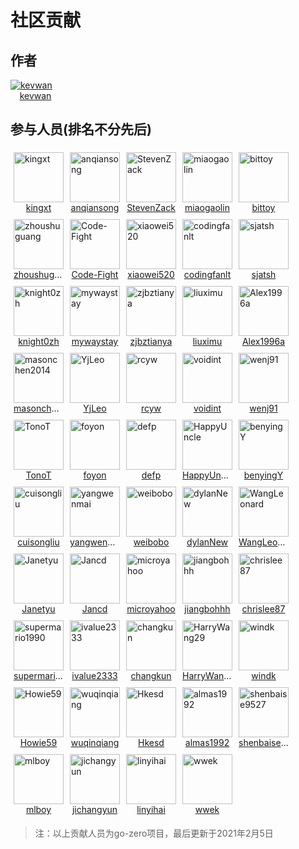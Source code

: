# 社区贡献

## 作者

<div style="width: 80px;height: auto;">
<a href="https://github.com/kevwan">
<img src="https://avatars.githubusercontent.com/u/1918356?s=460&u=3c40d5f0fc2d3db824b477ab3785db812ce331e1&v=4" alt="kevwan">
<br>
<center><div style="max-width:80px; overflow: hidden;text-overflow: ellipsis;white-space: nowrap">kevwan</div></center>
</a>
</div>

## 参与人员(排名不分先后)

<div style="display: flex;flex-wrap: wrap">
<div style="width: auto;height: auto;margin: 5px">
<a href="https://github.com/kingxt">
<img src="https://avatars.githubusercontent.com/u/2328454?s=460&u=4ed2450fa2706768ff3e7d76c23df01ebd9206e8&v=4" width="80px" height="80px" alt="kingxt"/>
<center><div style="max-width:80px; overflow: hidden;text-overflow: ellipsis;white-space: nowrap">kingxt</div></center>
</a>
</div>

<div style="width: auto;height: auto; margin: 5px">
<a href="https://github.com/anqiansong">
<img alt="anqiansong" src="https://avatars.githubusercontent.com/u/10302073?s=460&v=4" width="80px" height="80px" />
<center><div style="max-width:80px; overflow: hidden;text-overflow: ellipsis;white-space: nowrap">anqiansong</div></center>
</a>
</div>

<div style="width: auto;height: auto; margin: 5px">
<a href="https://github.com/StevenZack">
<img alt="StevenZack" src="https://avatars.githubusercontent.com/u/18564615?s=460&u=54551ba7655e8113f26816001d329443981168ba&v=4" width="80px" height="80px" />
<center><div style="max-width:80px; overflow: hidden;text-overflow: ellipsis;white-space: nowrap">StevenZack</div></center>
</a>
</div>

<div style="width: auto;height: auto; margin: 5px">
<a href="https://github.com/miaogaolin">
<img alt="miaogaolin" src="https://avatars.githubusercontent.com/u/57740293?s=460&u=13f10a8cd71ac8e8a2a2759446e127e5a28af771&v=4" width="80px" height="80px" />
<center><div style="max-width:80px; overflow: hidden;text-overflow: ellipsis;white-space: nowrap">miaogaolin</div></center>
</a>
</div>

<div style="width: auto;height: auto; margin: 5px">
<a href="https://github.com/bittoy">
<img alt="bittoy" src="https://avatars.githubusercontent.com/u/10112027?s=460&u=a4746d4f35004c94b777e93a4e2d9cce2d936443&v=4" width="80px" height="80px" />
<center><div style="max-width:80px; overflow: hidden;text-overflow: ellipsis;white-space: nowrap">bittoy</div></center>
</a>
</div>


<div style="width: auto;height: auto; margin: 5px">
<a href="https://github.com/zhoushuguang">
<img alt="zhoushuguang" src="https://avatars.githubusercontent.com/u/16539942?s=460&u=2d87cbe4f3bddc808f655b88b2648ce76cd0e6da&v=4" width="80px" height="80px" />
<center><div style="max-width:80px; overflow: hidden;text-overflow: ellipsis;white-space: nowrap">zhoushuguang</div></center>
</a>
</div>

<div style="width: auto;height: auto; margin: 5px">
<a href="https://github.com/Code-Fight">
<img alt="Code-Fight" src="https://avatars.githubusercontent.com/u/8985847?s=460&u=e1d6b33646f30873e34fbcf2ae81c372cee5c1d4&v=4" width="80px" height="80px" />
<center><div style="max-width:80px; overflow: hidden;text-overflow: ellipsis;white-space: nowrap">Code-Fight</div></center>
</a>
</div>

<div style="width: auto;height: auto; margin: 5px">
<a href="https://github.com/xiaowei520">
<img alt="xiaowei520" src="https://avatars.githubusercontent.com/u/13412912?s=460&u=c9bbb1d075c3eb6319134bca439a2afe9329d165&v=4" width="80px" height="80px" />
<center><div style="max-width:80px; overflow: hidden;text-overflow: ellipsis;white-space: nowrap">xiaowei520</div></center>
</a>
</div>

<div style="width: auto;height: auto; margin: 5px">
<a href="https://github.com/codingfanlt">
<img alt="codingfanlt" src="https://avatars.githubusercontent.com/u/35493957?s=460&u=593a11708a74747036f8d9d9b0b08da09ec5ad62&v=4" width="80px" height="80px" />
<center><div style="max-width:80px; overflow: hidden;text-overflow: ellipsis;white-space: nowrap">codingfanlt</div></center>
</a>
</div>

<div style="width: auto;height: auto; margin: 5px">
<a href="https://github.com/sjatsh">
<img alt="sjatsh" src="https://avatars.githubusercontent.com/u/16359798?s=460&u=44ab1d174967f66a72111528d43a909353f2ee87&v=4" width="80px" height="80px" />
<center><div style="max-width:80px; overflow: hidden;text-overflow: ellipsis;white-space: nowrap">sjatsh</div></center>
</a>
</div>

<div style="width: auto;height: auto; margin: 5px">
<a href="https://github.com/knight0zh">
<img alt="knight0zh" src="https://avatars.githubusercontent.com/u/21029196?s=460&u=e28797d8f335051f75eede8f927ec127fe853744&v=4" width="80px" height="80px" />
<center><div style="max-width:80px; overflow: hidden;text-overflow: ellipsis;white-space: nowrap">knight0zh</div></center>
</a>
</div>

<div style="width: auto;height: auto; margin: 5px">
<a href="https://github.com/mywaystay">
<img alt="mywaystay" src="https://avatars.githubusercontent.com/u/5088165?s=460&u=9c93bd7663a660f281c92712394270c87b9e553e&v=4" width="80px" height="80px" />
<center><div style="max-width:80px; overflow: hidden;text-overflow: ellipsis;white-space: nowrap">mywaystay</div></center>
</a>
</div>

<div style="width: auto;height: auto; margin: 5px">
<a href="https://github.com/zjbztianya">
<img alt="zjbztianya" src="https://avatars.githubusercontent.com/u/3336868?s=460&u=7bf64faeb509f2d6f7b3ef7ff4cab0eb05fddc09&v=4" width="80px" height="80px" />
<center><div style="max-width:80px; overflow: hidden;text-overflow: ellipsis;white-space: nowrap">zjbztianya</div></center>
</a>
</div>

<div style="width: auto;height: auto; margin: 5px">
<a href="https://github.com/liuximu">
<img alt="liuximu" src="https://avatars.githubusercontent.com/u/9527871?s=460&u=36d0aab2076ca44db3096871734a9085f0392dda&v=4" width="80px" height="80px" />
<center><div style="max-width:80px; overflow: hidden;text-overflow: ellipsis;white-space: nowrap">liuximu</div></center>
</a>
</div>

<div style="width: auto;height: auto; margin: 5px">
<a href="https://github.com/Alex1996a">
<img alt="Alex1996a" src="https://avatars.githubusercontent.com/u/19239600?s=460&u=166e9a6e66de6e00d10744f99ee5f28797ca1dfe&v=4" width="80px" height="80px" />
<center><div style="max-width:80px; overflow: hidden;text-overflow: ellipsis;white-space: nowrap">Alex1996a</div></center>
</a>
</div>

<div style="width: auto;height: auto; margin: 5px">
<a href="https://github.com/masonchen2014">
<img alt="masonchen2014" src="https://avatars.githubusercontent.com/u/32946302?s=460&u=788946e13f4138ef5332cfb6506dfcf069de81ee&v=4" width="80px" height="80px" />
<center><div style="max-width:80px; overflow: hidden;text-overflow: ellipsis;white-space: nowrap">masonchen2014</div></center>
</a>
</div>

<div style="width: auto;height: auto; margin: 5px">
<a href="https://github.com/YjLeo">
<img alt="YjLeo" src="https://avatars.githubusercontent.com/u/23043492?s=460&u=0e5d60a48c37ccff2716eb32ce529a358b3b9128&v=4" width="80px" height="80px" />
<center><div style="max-width:80px; overflow: hidden;text-overflow: ellipsis;white-space: nowrap">YjLeo</div></center>
</a>
</div>

<div style="width: auto;height: auto; margin: 5px">
<a href="https://github.com/rcyw">
<img alt="rcyw" src="https://avatars.githubusercontent.com/u/58239832?s=460&u=398814decf2405ed5636da628b58e71de451aec3&v=4" width="80px" height="80px" />
<center><div style="max-width:80px; overflow: hidden;text-overflow: ellipsis;white-space: nowrap">rcyw</div></center>
</a>
</div>


<div style="width: auto;height: auto; margin: 5px">
<a href="https://github.com/voidint">
<img alt="voidint" src="https://avatars.githubusercontent.com/u/6327183?s=460&u=4ca51258cbfff80e2337ff3f100ca11d231b98c5&v=4" width="80px" height="80px" />
<center><div style="max-width:80px; overflow: hidden;text-overflow: ellipsis;white-space: nowrap">voidint</div></center>
</a>
</div>

<div style="width: auto;height: auto; margin: 5px">
<a href="https://github.com/wenj91">
<img alt="wenj91" src="https://avatars.githubusercontent.com/u/12549338?s=460&u=e2be1ce8b36cd625be884db09fcc60abb66b8635&v=4" width="80px" height="80px" />
<center><div style="max-width:80px; overflow: hidden;text-overflow: ellipsis;white-space: nowrap">wenj91</div></center>
</a>
</div>

<div style="width: auto;height: auto; margin: 5px">
<a href="https://github.com/TonoT">
<img alt="TonoT" src="https://avatars.githubusercontent.com/u/34224965?s=460&u=3f74b3068fd8ffb8a2ae0d2cba17e73fe05d6c53&v=4" width="80px" height="80px" />
<center><div style="max-width:80px; overflow: hidden;text-overflow: ellipsis;white-space: nowrap">TonoT</div></center>
</a>
</div>

<div style="width: auto;height: auto; margin: 5px">
<a href="https://github.com/foyon">
<img alt="foyon" src="https://avatars.githubusercontent.com/u/2757666?s=460&u=830abf8c76bd16721907ec160be1133cdfdd1114&v=4" width="80px" height="80px" />
<center><div style="max-width:80px; overflow: hidden;text-overflow: ellipsis;white-space: nowrap">foyon</div></center>
</a>
</div>

<div style="width: auto;height: auto; margin: 5px">
<a href="https://github.com/defp">
<img alt="defp" src="https://avatars.githubusercontent.com/u/612381?s=460&u=8fd36e3beb4c77f3552d37853b60f14786676ea4&v=4" width="80px" height="80px" />
<center><div style="max-width:80px; overflow: hidden;text-overflow: ellipsis;white-space: nowrap">defp</div></center>
</a>
</div>

<div style="width: auto;height: auto; margin: 5px">
<a href="https://github.com/HappyUncle">
<img alt="HappyUncle" src="https://avatars.githubusercontent.com/u/20750625?s=460&u=37b41e963f13ab91ec254fbda6c428819d4d138a&v=4" width="80px" height="80px" />
<center><div style="max-width:80px; overflow: hidden;text-overflow: ellipsis;white-space: nowrap">HappyUncle</div></center>
</a>
</div>

<div style="width: auto;height: auto; margin: 5px">
<a href="https://github.com/benyingY">
<img alt="benyingY" src="https://avatars.githubusercontent.com/u/31179034?s=460&v=4" width="80px" height="80px" />
<center><div style="max-width:80px; overflow: hidden;text-overflow: ellipsis;white-space: nowrap">benyingY</div></center>
</a>
</div>

<div style="width: auto;height: auto; margin: 5px">
<a href="https://github.com/cuisongliu">
<img alt="cuisongliu" src="https://avatars.githubusercontent.com/u/4150905?s=460&u=18bb02248334616e8825c571dd39b88e9f3ac83d&v=4" width="80px" height="80px" />
<center><div style="max-width:80px; overflow: hidden;text-overflow: ellipsis;white-space: nowrap">cuisongliu</div></center>
</a>
</div>

<div style="width: auto;height: auto; margin: 5px">
<a href="https://github.com/yangwenmai">
<img alt="yangwenmai" src="https://avatars.githubusercontent.com/u/1710912?s=460&u=e83b54945e0289e43a17e9b7422dd71fbd7b71fa&v=4" width="80px" height="80px" />
<center><div style="max-width:80px; overflow: hidden;text-overflow: ellipsis;white-space: nowrap">yangwenmai</div></center>
</a>
</div>

<div style="width: auto;height: auto; margin: 5px">
<a href="https://github.com/weibobo">
<img alt="weibobo" src="https://avatars.githubusercontent.com/u/395599?s=460&v=4" width="80px" height="80px" />
<center><div style="max-width:80px; overflow: hidden;text-overflow: ellipsis;white-space: nowrap">weibobo</div></center>
</a>
</div>

<div style="width: auto;height: auto; margin: 5px">
<a href="https://github.com/dylanNew">
<img alt="dylanNew" src="https://avatars.githubusercontent.com/u/8383924?s=460&v=4" width="80px" height="80px" />
<center><div style="max-width:80px; overflow: hidden;text-overflow: ellipsis;white-space: nowrap">dylanNew</div></center>
</a>
</div>

<div style="width: auto;height: auto; margin: 5px">
<a href="https://github.com/WangLeonard">
<img alt="WangLeonard" src="https://avatars.githubusercontent.com/u/43537346?s=460&u=4785046bac0e389fc138c7d5aca1b968b76960ef&v=4" width="80px" height="80px" />
<center><div style="max-width:80px; overflow: hidden;text-overflow: ellipsis;white-space: nowrap">WangLeonard</div></center>
</a>
</div>

<div style="width: auto;height: auto; margin: 5px">
<a href="https://github.com/Janetyu">
<img alt="Janetyu" src="https://avatars.githubusercontent.com/u/21353642?s=460&u=395b039310841cad8bb07b57c0cd052694a56581&v=4" width="80px" height="80px" />
<center><div style="max-width:80px; overflow: hidden;text-overflow: ellipsis;white-space: nowrap">Janetyu</div></center>
</a>
</div>

<div style="width: auto;height: auto; margin: 5px">
<a href="https://github.com/Jancd">
<img alt="Jancd" src="https://avatars.githubusercontent.com/u/25146808?s=460&u=5d9834682d781b8f15319c03c471b8a256b1a006&v=4" width="80px" height="80px" />
<center><div style="max-width:80px; overflow: hidden;text-overflow: ellipsis;white-space: nowrap">Jancd</div></center>
</a>
</div>

<div style="width: auto;height: auto; margin: 5px">
<a href="https://github.com/microyahoo">
<img alt="microyahoo" src="https://avatars.githubusercontent.com/u/10202906?s=460&u=18d30d6bf64b0f0d7414a1434a8af7ea2a2cb09d&v=4" width="80px" height="80px" />
<center><div style="max-width:80px; overflow: hidden;text-overflow: ellipsis;white-space: nowrap">microyahoo</div></center>
</a>
</div>

<div style="width: auto;height: auto; margin: 5px">
<a href="https://github.com/jiangbohhh">
<img alt="jiangbohhh" src="https://avatars.githubusercontent.com/u/37335603?s=460&u=f669909a53c7ec2ebc32c85f01d34d6d8bbae12b&v=4" width="80px" height="80px" />
<center><div style="max-width:80px; overflow: hidden;text-overflow: ellipsis;white-space: nowrap">jiangbohhh</div></center>
</a>
</div>

<div style="width: auto;height: auto; margin: 5px">
<a href="https://github.com/chrislee87">
<img alt="chrislee87" src="https://avatars.githubusercontent.com/u/5791604?s=460&u=27da626047738aa6c4d57c9729a566af51738c66&v=4" width="80px" height="80px" />
<center><div style="max-width:80px; overflow: hidden;text-overflow: ellipsis;white-space: nowrap">chrislee87</div></center>
</a>
</div>

<div style="width: auto;height: auto; margin: 5px">
<a href="https://github.com/supermario1990">
<img alt="supermario1990" src="https://avatars.githubusercontent.com/u/8428531?s=460&u=e5866ec2eb5a3726403b0043840d00df68ff99cc&v=4" width="80px" height="80px" />
<center><div style="max-width:80px; overflow: hidden;text-overflow: ellipsis;white-space: nowrap">supermario1990</div></center>
</a>
</div>

<div style="width: auto;height: auto; margin: 5px">
<a href="https://github.com/ivalue2333">
<img alt="ivalue2333" src="https://avatars.githubusercontent.com/u/26343785?s=460&u=178958dae2f575fec27d074a51eaea52fe21302a&v=4" width="80px" height="80px" />
<center><div style="max-width:80px; overflow: hidden;text-overflow: ellipsis;white-space: nowrap">ivalue2333</div></center>
</a>
</div>

<div style="width: auto;height: auto; margin: 5px">
<a href="https://github.com/changkun">
<img alt="changkun" src="https://avatars.githubusercontent.com/u/5498964?s=460&u=87ee45485df99fe40f92e4d6f83c0060c2ea502d&v=4" width="80px" height="80px" />
<center><div style="max-width:80px; overflow: hidden;text-overflow: ellipsis;white-space: nowrap">changkun</div></center>
</a>
</div>

<div style="width: auto;height: auto; margin: 5px">
<a href="https://github.com/HarryWang29">
<img alt="HarryWang29" src="https://avatars.githubusercontent.com/u/8288067?s=460&v=4" width="80px" height="80px" />
<center><div style="max-width:80px; overflow: hidden;text-overflow: ellipsis;white-space: nowrap">HarryWang29</div></center>
</a>
</div>

<div style="width: auto;height: auto; margin: 5px">
<a href="https://github.com/windk">
<img alt="windk" src="https://avatars.githubusercontent.com/u/1527183?s=460&v=4" width="80px" height="80px" />
<center><div style="max-width:80px; overflow: hidden;text-overflow: ellipsis;white-space: nowrap">windk</div></center>
</a>
</div>

<div style="width: auto;height: auto; margin: 5px">
<a href="https://github.com/Howie59">
<img alt="Howie59" src="https://avatars.githubusercontent.com/u/35659315?s=460&u=65991acc294bb774b9f782f0b4d363afe5ccee9a&v=4" width="80px" height="80px" />
<center><div style="max-width:80px; overflow: hidden;text-overflow: ellipsis;white-space: nowrap">Howie59</div></center>
</a>
</div>

<div style="width: auto;height: auto; margin: 5px">
<a href="https://github.com/wuqinqiang">
<img alt="wuqinqiang" src="https://avatars.githubusercontent.com/u/36129334?s=460&u=8dfebd083d3ba87f70aaf25efdb835a1612a49d8&v=4" width="80px" height="80px" />
<center><div style="max-width:80px; overflow: hidden;text-overflow: ellipsis;white-space: nowrap">wuqinqiang</div></center>
</a>
</div>

<div style="width: auto;height: auto; margin: 5px">
<a href="https://github.com/Hkesd">
<img alt="Hkesd" src="https://avatars.githubusercontent.com/u/9124367?s=460&u=b649fca5d2eb5886b8f2e38748a78c6e92a3776e&v=4" width="80px" height="80px" />
<center><div style="max-width:80px; overflow: hidden;text-overflow: ellipsis;white-space: nowrap">Hkesd</div></center>
</a>
</div>

<div style="width: auto;height: auto; margin: 5px">
<a href="https://github.com/almas1992">
<img alt="almas1992" src="https://avatars.githubusercontent.com/u/9382335?s=460&u=159374aa520aa6b82384dd328a2e5be452b91019&v=4" width="80px" height="80px" />
<center><div style="max-width:80px; overflow: hidden;text-overflow: ellipsis;white-space: nowrap">almas1992</div></center>
</a>
</div>

<div style="width: auto;height: auto; margin: 5px">
<a href="https://github.com/shenbaise9527">
<img alt="shenbaise9527" src="https://avatars.githubusercontent.com/u/5382565?s=460&u=9e5c7e9ff517d35260821c26ab41a5c40786ca97&v=4" width="80px" height="80px" />
<center><div style="max-width:80px; overflow: hidden;text-overflow: ellipsis;white-space: nowrap">shenbaise9527</div></center>
</a>
</div>

<div style="width: auto;height: auto; margin: 5px">
<a href="https://github.com/mlboy">
<img alt="mlboy" src="https://avatars.githubusercontent.com/u/1733903?s=460&u=7fd01630bd8c93d1321e654e0cb2b7d54eee653c&v=4" width="80px" height="80px" />
<center><div style="max-width:80px; overflow: hidden;text-overflow: ellipsis;white-space: nowrap">mlboy</div></center>
</a>
</div>

<div style="width: auto;height: auto; margin: 5px">
<a href="https://github.com/jichangyun">
<img alt="jichangyun" src="https://avatars.githubusercontent.com/u/16330372?s=460&v=4" width="80px" height="80px" />
<center><div style="max-width:80px; overflow: hidden;text-overflow: ellipsis;white-space: nowrap">jichangyun</div></center>
</a>
</div>

<div style="width: auto;height: auto; margin: 5px">
<a href="https://github.com/linyihai">
<img alt="linyihai" src="https://avatars.githubusercontent.com/u/18266718?s=460&v=4" width="80px" height="80px" />
<center><div style="max-width:80px; overflow: hidden;text-overflow: ellipsis;white-space: nowrap">linyihai</div></center>
</a>
</div>

<div style="width: auto;height: auto; margin: 5px">
<a href="https://github.com/wwek">
<img alt="wwek" src="https://avatars.githubusercontent.com/u/1239403?s=460&v=4" width="80px" height="80px" />
<center><div style="max-width:80px; overflow: hidden;text-overflow: ellipsis;white-space: nowrap">wwek</div></center>
</a>
</div>
</div>

> 注：以上贡献人员为go-zero项目，最后更新于2021年2月5日